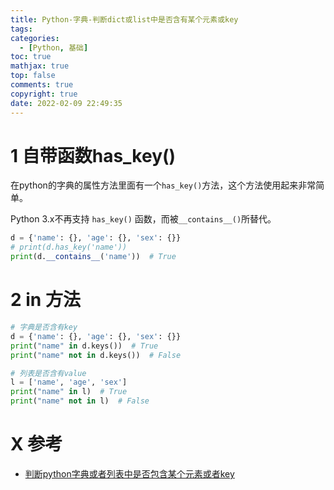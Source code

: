 ```yaml
---
title: Python-字典-判断dict或list中是否含有某个元素或key
tags:
categories:
  - [Python, 基础]
toc: true
mathjax: true
top: false
comments: true
copyright: true
date: 2022-02-09 22:49:35
---
```


# 1 自带函数has_key()

在python的字典的属性方法里面有一个`has_key()`方法，这个方法使用起来非常简单。

Python 3.x不再支持 `has_key()` 函数，而被`__contains__()`所替代。

```python
d = {'name': {}, 'age': {}, 'sex': {}}
# print(d.has_key('name'))
print(d.__contains__('name'))  # True
```

# 2 in 方法

```python
# 字典是否含有key
d = {'name': {}, 'age': {}, 'sex': {}}
print("name" in d.keys())  # True
print("name" not in d.keys())  # False

# 列表是否含有value
l = ['name', 'age', 'sex']
print("name" in l)  # True
print("name" not in l)  # False
```

# X 参考

* [判断python字典或者列表中是否包含某个元素或者key](https://blog.csdn.net/linjpg/article/details/82190565)
